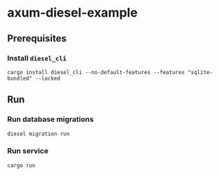 # axum-diesel-example

## Prerequisites

### Install `diesel_cli`

```shell
cargo install diesel_cli --no-default-features --features "sqlite-bundled" --locked
```

## Run

### Run database migrations

```shell
diesel migration run
```

### Run service

```shell
cargo run
```
